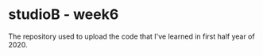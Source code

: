 # studioB - week6
The repository used to upload the code that I've learned in first half year of 2020.
